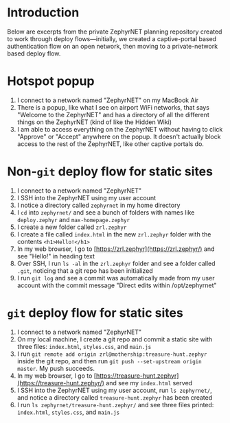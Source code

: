 # Introduction

Below are excerpts from the private ZephyrNET planning repository created to work through deploy flows—initially, we created a captive-portal based authentication flow on an open network, then moving to a private-network based deploy flow.

# Hotspot popup

1. I connect to a network named "ZephyrNET" on my MacBook Air
2. There is a popup, like what I see on airport WiFi networks, that says "Welcome to the ZephyrNET" and has a directory of all the different things on the ZephyrNET (kind of like the Hidden Wiki)
3. I am able to access everything on the ZephyrNET without having to click "Approve" or "Accept" anywhere on the popup. It doesn't actually block access to the rest of the ZephyrNET, like other captive portals do.


#   Non-`git`  deploy flow for static sites

1.  I connect to a network named "ZephyrNET"
2.  I SSH into the ZephyrNET using my user account
3.  I notice a directory called  `zephyrnet`  in my home directory
4.  I  `cd`  into  `zephyrnet/`  and see a bunch of folders with names like  `deploy.zephyr`  and  `max-homepage.zephyr`
5.  I create a new folder called  `zrl.zephyr`
6.  I create a file called  `index.html`  in the new  `zrl.zephyr`  folder with the contents  `<h1>Hello!</h1>`
7.  In my web browser, I go to  [https://zrl.zephyr](https://zrl.zephyr/)  and see "Hello!" in heading text
8.  Over SSH, I run  `ls -al`  in the  `zrl.zephyr`  folder and see a folder called  `.git`, noticing that a git repo has been initialized
9.  I run  `git log`  and see a commit was automatically made from my user account with the commit message "Direct edits within /opt/zephyrnet"

# `git`  deploy flow for static sites

1.  I connect to a network named "ZephyrNET"
2.  On my local machine, I create a git repo and commit a static site with three files:  `index.html`,  `styles.css`, and  `main.js`
3.  I run  `git remote add origin zrl@mothership:treasure-hunt.zephyr`  inside the git repo, and then run  `git push --set-upstream origin master`. My push succeeds.
4.  In my web browser, I go to  [https://treasure-hunt.zephyr](https://treasure-hunt.zephyr/)  and see my  `index.html`  served
5.  I SSH into the ZephyrNET using my user account, run  `ls zephyrnet/`, and notice a directory called  `treasure-hunt.zephyr`  has been created
6.  I run  `ls zephyrnet/treasure-hunt.zephyr/`  and see three files printed:  `index.html`,  `styles.css`, and  `main.js`
